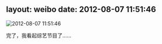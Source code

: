 layout: weibo
date: 2012-08-07 11:51:46
---
<meta name="referrer" content="no-referrer" />

<img src="/images/renren.ico" style="float: left;"/>2012-08-07 11:51:46

完了，我看起综艺节目了……

